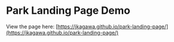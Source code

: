 # Park Landing Page Demo

View the page here: [https://jkagawa.github.io/park-landing-page/](https://jkagawa.github.io/park-landing-page/)